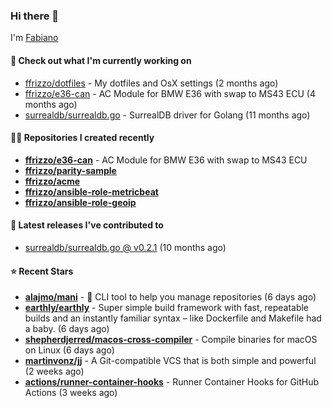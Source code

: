 ### Hi there 👋

I'm [Fabiano](https://ffrizzo.com)

#### 👷 Check out what I'm currently working on


- [ffrizzo/dotfiles](https://github.com/ffrizzo/dotfiles) - My dotfiles and OsX settings (2 months ago)
- [ffrizzo/e36-can](https://github.com/ffrizzo/e36-can) - AC Module for BMW E36 with swap to MS43 ECU (4 months ago)
- [surrealdb/surrealdb.go](https://github.com/surrealdb/surrealdb.go) - SurrealDB driver for Golang (11 months ago)

#### 👨‍💻 Repositories I created recently
- **[ffrizzo/e36-can](https://github.com/ffrizzo/e36-can)** - AC Module for BMW E36 with swap to MS43 ECU
- **[ffrizzo/parity-sample](https://github.com/ffrizzo/parity-sample)**
- **[ffrizzo/acme](https://github.com/ffrizzo/acme)**
- **[ffrizzo/ansible-role-metricbeat](https://github.com/ffrizzo/ansible-role-metricbeat)**
- **[ffrizzo/ansible-role-geoip](https://github.com/ffrizzo/ansible-role-geoip)**

#### 🚀 Latest releases I've contributed to


- [surrealdb/surrealdb.go @ v0.2.1](https://github.com/surrealdb/surrealdb.go/releases/tag/v0.2.1) (10 months ago)

#### ⭐ Recent Stars


- **[alajmo/mani](https://github.com/alajmo/mani)** - :robot: CLI tool to help you manage repositories (6 days ago)
- **[earthly/earthly](https://github.com/earthly/earthly)** - Super simple build framework with fast, repeatable builds and an instantly familiar syntax – like Dockerfile and Makefile had a baby. (6 days ago)
- **[shepherdjerred/macos-cross-compiler](https://github.com/shepherdjerred/macos-cross-compiler)** - Compile binaries for macOS on Linux (6 days ago)
- **[martinvonz/jj](https://github.com/martinvonz/jj)** - A Git-compatible VCS that is both simple and powerful (2 weeks ago)
- **[actions/runner-container-hooks](https://github.com/actions/runner-container-hooks)** - Runner Container Hooks for GitHub Actions (3 weeks ago)
